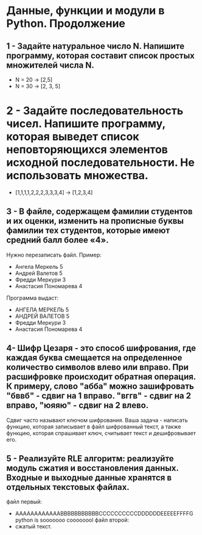 # Данные, функции и модули в Python. Продолжение

## 1 - Задайте натуральное число N. Напишите программу, которая составит список простых множителей числа N.
* N = 20 -> [2,5]
* N = 30 -> [2, 3, 5]

# 2 - Задайте последовательность чисел. Напишите программу, которая выведет список неповторяющихся элементов исходной последовательности. Не использовать множества.
* [1,1,1,1,2,2,2,3,3,3,4] -> [1,2,3,4]

## 3 - В файле, содержащем фамилии студентов и их оценки, изменить на прописные буквы фамилии тех студентов, которые имеют средний балл более «4».
Нужно перезаписать файл.
Пример:
* Ангела Меркель 5
* Андрей Валетов 5
* Фредди Меркури 3
* Анастасия Пономарева 4

Программа выдаст:
* АНГЕЛА МЕРКЕЛЬ 5
* АНДРЕЙ ВАЛЕТОВ 5
* Фредди Меркури 3
* Анастасия Пономарева 4

## 4- Шифр Цезаря - это способ шифрования, где каждая буква смещается на определенное количество символов влево или вправо. При расшифровке происходит обратная операция. К примеру, слово "абба" можно зашифровать "бввб" - сдвиг на 1 вправо. "вггв" - сдвиг на 2 вправо, "юяяю" - сдвиг на 2 влево.
Сдвиг часто называют ключом шифрования.
Ваша задача - написать функцию, которая записывает в файл шифрованный текст, а также функцию, которая спрашивает ключ, считывает текст и дешифровывает его.

## 5 - Реализуйте RLE алгоритм: реализуйте модуль сжатия и восстановления данных. Входные и выходные данные хранятся в отдельных текстовых файлах.
файл первый:
* AAAAAAAAAAAABBBBBBBBBBBCCCCCCCCCCDDDDDDEEEEEFFFFG python is sooooooo coooooool
файл второй:
* сжатый текст.
